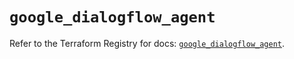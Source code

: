 # `google_dialogflow_agent`

Refer to the Terraform Registry for docs: [`google_dialogflow_agent`](https://registry.terraform.io/providers/hashicorp/google-beta/6.50.0/docs/resources/google_dialogflow_agent).
